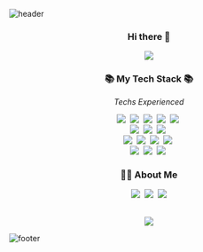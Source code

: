 <!--
**francisBae/francisBae** is a ✨ _special_ ✨ repository because its `README.md` (this file) appears on your GitHub profile.

Here are some ideas to get you started:

- 🔭 I’m currently working on ...
- 🌱 I’m currently learning ...
- 👯 I’m looking to collaborate on ...
- 🤔 I’m looking for help with ...
- 💬 Ask me about ...
- 📫 How to reach me: ...
- 😄 Pronouns: ...
- ⚡ Fun fact: ...
-->

![header](https://capsule-render.vercel.app/api?type=slice&color=F5dF4D&height=200&section=header&text=def%20francisBae():&fontSize=70&animation=twinkling&fontColor=000000)

<h3 align="center">Hi there 👋</h3>

<p align="center">
<a href="https://github.com/anuraghazra/github-readme-stats">
  <img align="center" src="https://github-readme-stats.vercel.app/api?username=francisBae&show_icons=true&theme=radical&bg_color=fcfcfc&text_color=000000&title_color=F68657" />
</a>
</p>

<h3 align="center">📚 My Tech Stack 📚</h3>

<p align="center"> <I>Techs Experienced</I> </p>

<p align="center">
<img src="https://img.shields.io/badge/Java-007396?style=flat-square&logo=Java&logoColor=white"/></a>&nbsp
<img src="https://img.shields.io/badge/Python-3766AB?style=flat-square&logo=Python&logoColor=white"/></a>&nbsp
<img src="https://img.shields.io/badge/C-A8B9CC?style=flat-square&logo=C&logoColor=white"/></a>&nbsp
<img src="https://img.shields.io/badge/Android-3DDC84?style=flat-square&logo=Android&logoColor=white"/></a>&nbsp
<img src="https://img.shields.io/badge/C%20Sharp-239120?style=flat-square&logo=C%20Sharp&logoColor=white"/></a>&nbsp 
<br>
<img src="https://img.shields.io/badge/Javascript-F7DF1E?style=flat-square&logo=javascript&logoColor=black"/></a>&nbsp 
<img src="https://img.shields.io/badge/HTML5-E34F26?style=flat-square&logo=HTML5&logoColor=white"/></a>&nbsp 
<img src="https://img.shields.io/badge/CSS3-1572B6?style=flat-square&logo=css3&logoColor=white"/></a>&nbsp 
<br>
 <img src="https://img.shields.io/badge/Oracle-F80000?style=flat-square&logo=Oracle&logoColor=white"/></a>&nbsp 
 <img src="https://img.shields.io/badge/Mysql-4479A1?style=flat-square&logo=MySql&logoColor=white"/></a>&nbsp 
 <img src="https://img.shields.io/badge/MariaDB-003545?style=flat-square&logo=MariaDB&logoColor=white"/></a>&nbsp 
 <img src="https://img.shields.io/badge/Firebase-FFCA28?style=flat-square&logo=Firebase&logoColor=black"/></a>&nbsp 
<br>
<!--<img src="https://img.shields.io/badge/SpringBoot-6DB33F?style=flat-square&logo=Spring&logoColor=white"/></a>&nbsp -->
 <img src="https://img.shields.io/badge/Flask-555555?style=flat-square&logo=Flask&logoColor=white"/></a>&nbsp 
 <img src="https://img.shields.io/badge/Jupyter-F37626?style=flat-square&logo=Jupyter&logoColor=white "/></a>&nbsp 
 <img src="https://img.shields.io/badge/ApacheTomcat-F8DC75?style=flat-square&logo=Apache%20Tomcat&logoColor=black"/></a>&nbsp 
</p>
<h3 align="center"> 🙋‍♂️ About Me </h3>
<p align="center">
<a href="https://velog.io/@qowhdgn"><img src="https://img.shields.io/badge/Tech%20Blog-11B48A?style=flat-square&logo=Vimeo&logoColor=white&link=https://velog.io/@qowhdgn"/></a>&nbsp
  <a href="https://www.instagram.com/jonghoo_bae/"><img src="https://img.shields.io/badge/Instagram-dd91e6?style=flat-square&logo=Instagram&logoColor=white&link=https://www.instagram.com/jonghoo_bae/"/></a>&nbsp
  <a href="mailto:qowhdgn@gmail.com"><img src="https://img.shields.io/badge/Gmail-d14836?style=flat-square&logo=Gmail&logoColor=white&link=qowhdgn@gmail.com"/></a>
</p>
<br>
<div align="center">
  <a href="https://hits.seeyoufarm.com"><img src="https://hits.seeyoufarm.com/api/count/incr/badge.svg?url=https%3A%2F%2Fgithub.com%2FfrancisBae%2Fhit-counter&count_bg=%2382AA63&title_bg=%23828282&icon=github.svg&icon_color=%23E7E7E7&title=hits&edge_flat=false"/></a>
</div>

![footer](https://capsule-render.vercel.app/api?type=slice&color=939597&height=200&section=footer)
